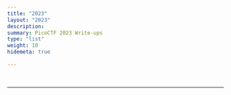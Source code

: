 ```yaml
---
title: "2023"
layout: "2023"
description: 
summary: PicoCTF 2023 Write-ups
type: "list"
weight: 10
hidemeta: true

---
```


&nbsp;

---